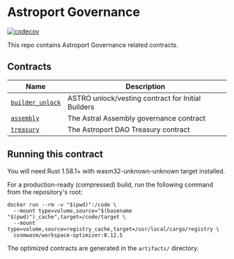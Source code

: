 # Astroport Governance

[![codecov](https://codecov.io/gh/astroport-fi/astroport-governance/branch/main/graph/badge.svg?token=WDA8WEI7MI)](https://codecov.io/gh/astroport-fi/astroport-governance)

This repo contains Astroport Governance related contracts.

## Contracts

| Name                           | Description                      |
| ------------------------------ | -------------------------------- |
| [`builder_unlock`](contracts/builder_unlock) | ASTRO unlock/vesting contract for Initial Builders |
| [`assembly`](contracts/assembly) | The Astral Assembly governance contract |
| [`treasury`](contracts/treasury) | The Astroport DAO Treasury contract |

## Running this contract

You will need Rust 1.58.1+ with wasm32-unknown-unknown target installed.

For a production-ready (compressed) build, run the following command from the repository's root:

```
docker run --rm -v "$(pwd)":/code \
  --mount type=volume,source="$(basename "$(pwd)")_cache",target=/code/target \
  --mount type=volume,source=registry_cache,target=/usr/local/cargo/registry \
  cosmwasm/workspace-optimizer:0.12.5
```

The optimized contracts are generated in the `artifacts/` directory.
